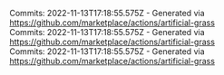 Commits: 2022-11-13T17:18:55.575Z - Generated via https://github.com/marketplace/actions/artificial-grass
<br>
Commits: 2022-11-13T17:18:55.575Z - Generated via https://github.com/marketplace/actions/artificial-grass
<br>
Commits: 2022-11-13T17:18:55.575Z - Generated via https://github.com/marketplace/actions/artificial-grass
<br>
